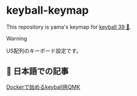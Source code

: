 # keyball-keymap

This repository is yama's keymap for [keyball 39 🎱](https://github.com/Yowkees/keyball).

> [!warning]
> US配列のキーボード設定です。

## 📝 日本語での記事

[Dockerで始めるkeyball用QMK](https://zenn.dev/soichiro_yamane/articles/qmk-docker-keyball-init)
